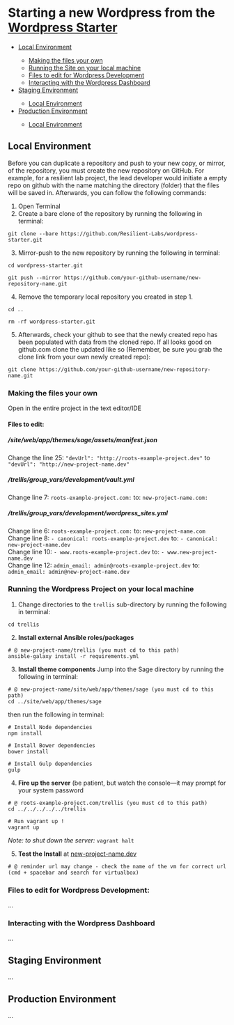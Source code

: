 # Starting a new Wordpress from the [Wordpress Starter](https://github.com/Resilient-Labs/wordpress-starter)


<ul>
    <li><a href="#wp-local">Local Environment</a></li>
    <ul>
        <li><a href="#wp-local-custom-name">Making the files your own</a></li>
        <li><a href="#wp-local-run-server">Running the Site on your local machine</a></li>
        <li><a href="#wp-local-developing">Files to edit for Wordpress Development</a></li>
        <li><a href="#wp-local-dashboard">Interacting with the Wordpress Dashboard</a></li>  
    </ul>
    <li><a href="#wp-staging">Staging Environment</a></li>
    <ul>
        <li><a href="#wp-local">Local Environment</a></li>
    </ul>
    <li><a href="#wp-production">Production Environment</a></li>
    <ul>
        <li><a href="#wp-local">Local Environment</a></li>
    </ul>
</ul>

## <span id="wp-local">Local Environment</span>
Before you can duplicate a repository and push to your new copy, or mirror, of the repository, you must create the new repository on GitHub.
For example, for a resilient lab project, the lead developer would initiate a empty repo on github with the name matching the directory (folder) that the files will be saved in. Afterwards, you can follow the following commands:

1. Open Terminal
2. Create a bare clone of the repository by running the following in terminal:
```
git clone --bare https://github.com/Resilient-Labs/wordpress-starter.git
```
3. Mirror-push to the new repository by running the following in terminal:
```
cd wordpress-starter.git
```
```
git push --mirror https://github.com/your-github-username/new-repository-name.git
```
4. Remove the temporary local repository you created in step 1.
```
cd ..
```
```
rm -rf wordpress-starter.git
```
5. Afterwards, check your github to see that the newly created repo has been populated with data from the cloned repo. If all looks good on github.com clone the updated like so (Remember, be sure you grab the clone link from your own newly created repo):
```
git clone https://github.com/your-github-username/new-repository-name.git
```

### <span id="wp-local-custom-name">Making the files your own</span>
Open in the entire project in the text editor/IDE 
#### Files to edit:

##### /site/web/app/themes/sage/assets/manifest.json
Change the line 25: ```"devUrl": "http://roots-example-project.dev"``` to ```"devUrl": "http://new-project-name.dev"```

##### /trellis/group_vars/development/vault.yml
Change line 7: ```roots-example-project.com:``` to: ```new-project-name.com:```   

##### /trellis/group_vars/development/wordpress_sites.yml   
Change line 6: ```roots-example-project.com:``` to: ```new-project-name.com```   
Change line 8: ```- canonical: roots-example-project.dev``` to: ```- canonical: new-project-name.dev```   
Change line 10: ```- www.roots-example-project.dev``` to: ```- www.new-project-name.dev```   
Change line 12: ```admin_email: admin@roots-example-project.dev``` to: ```admin_email: admin@new-project-name.dev```   

### <span id="wp-local-run-server">Running the Wordpress Project on your local machine</span>
1. Change directories to the ```trellis``` sub-directory by running the following in terminal:
```
cd trellis 
```
2. **Install external Ansible roles/packages**
```shell
# @ new-project-name/trellis (you must cd to this path)  
ansible-galaxy install -r requirements.yml
```

3. **Install theme components**
Jump into the Sage directory by running the following in terminal:
```shell
# @ new-project-name/site/web/app/themes/sage (you must cd to this path)  
cd ../site/web/app/themes/sage
```
then run the following in terminal:
```shell
# Install Node dependencies 
npm install
```

```shell
# Install Bower dependencies 
bower install
```

```shell
# Install Gulp dependencies 
gulp
```

4. **Fire up the server** (be patient, but watch the console––it may prompt for your system password
```shell
# @ roots-example-project.com/trellis (you must cd to this path)  
cd ../../../../../trellis
```

```shell
# Run vagrant up !
vagrant up
```
_Note: to shut down the server:_ `vagrant halt`

5. **Test the Install** at [new-project-name.dev](new-project-name.dev)
```shell
# @ reminder url may change - check the name of the vm for correct url
(cmd + spacebar and search for virtualbox)
```

### <span id="wp-local-developing">Files to edit for Wordpress Development:</span>
...

### <span id="wp-local-dashboard">Interacting with the Wordpress Dashboard</span>
...

## <span id="wp-staging">Staging Environment</span>
...

## <span id="wp-production">Production Environment</span>
...



